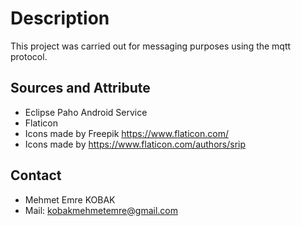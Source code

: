 # Description
This project was carried out for messaging purposes using the mqtt protocol.
## Sources and Attribute
* Eclipse Paho Android Service
* Flaticon
* Icons made by Freepik https://www.flaticon.com/
* Icons made by https://www.flaticon.com/authors/srip
## Contact
* Mehmet Emre KOBAK
* Mail: kobakmehmetemre@gmail.com



